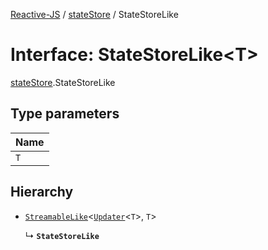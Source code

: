 [Reactive-JS](../README.md) / [stateStore](../modules/stateStore.md) / StateStoreLike

# Interface: StateStoreLike<T\>

[stateStore](../modules/stateStore.md).StateStoreLike

## Type parameters

| Name |
| :------ |
| `T` |

## Hierarchy

- [`StreamableLike`](streamable.StreamableLike.md)<[`Updater`](../modules/functions.md#updater)<`T`\>, `T`\>

  ↳ **`StateStoreLike`**
